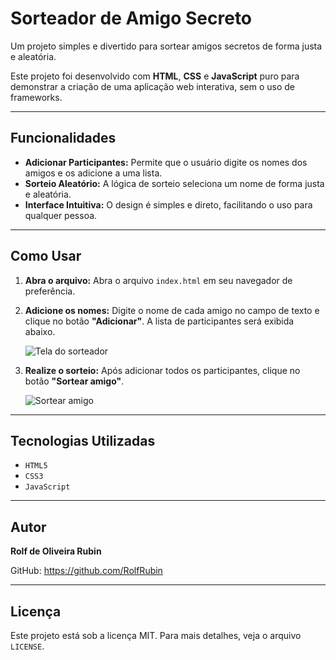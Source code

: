# Sorteador de Amigo Secreto

Um projeto simples e divertido para sortear amigos secretos de forma justa e aleatória.

Este projeto foi desenvolvido com **HTML**, **CSS** e **JavaScript** puro para demonstrar a criação de uma aplicação web interativa, sem o uso de frameworks.

---

## Funcionalidades

* **Adicionar Participantes:** Permite que o usuário digite os nomes dos amigos e os adicione a uma lista.
* **Sorteio Aleatório:** A lógica de sorteio seleciona um nome de forma justa e aleatória.
* **Interface Intuitiva:** O design é simples e direto, facilitando o uso para qualquer pessoa.

---

## Como Usar

1.  **Abra o arquivo:**
    Abra o arquivo `index.html` em seu navegador de preferência.

2.  **Adicione os nomes:**
    Digite o nome de cada amigo no campo de texto e clique no botão **"Adicionar"**. A lista de participantes será exibida abaixo.
    
    ![Tela do sorteador](https://i.ibb.co/3pQGv11/image-ec6702.png)

3.  **Realize o sorteio:**
    Após adicionar todos os participantes, clique no botão **"Sortear amigo"**.

    ![Sortear amigo](https://i.ibb.co/p3M2bYy/image-ec6664.png)

---

## Tecnologias Utilizadas

* `HTML5`
* `CSS3`
* `JavaScript`

---

## Autor

**Rolf de Oliveira Rubin**

GitHub: https://github.com/RolfRubin

---

## Licença

Este projeto está sob a licença MIT. Para mais detalhes, veja o arquivo `LICENSE`.
